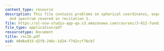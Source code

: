 ```yaml
---
content_type: resource
description: This file contains problems on spherical coordinates, expectation values
  and spectrum covered in recitation 2.
file: https://ol-ocw-studio-app-qa.s3.amazonaws.com/courses/3-012-fundamentals-of-materials-science-fall-2005/40d6e933d2f8246c1d24f742ccf76cb7_rec2b.pdf
file_type: application/pdf
resourcetype: Document
title: rec2b.pdf
uid: 40d6e933-d2f8-246c-1d24-f742ccf76cb7
---
```

